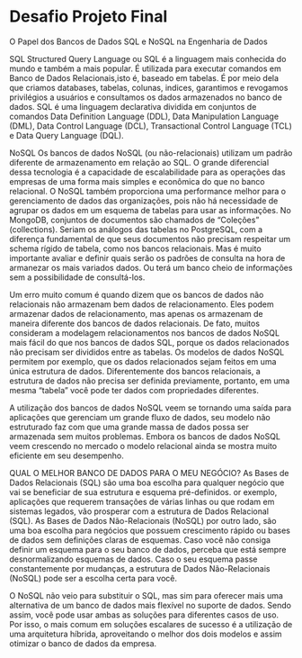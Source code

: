 # Desafio Projeto Final
O Papel dos Bancos de Dados SQL e NoSQL na Engenharia de Dados


SQL
Structured Query Language ou SQL é a linguagem mais conhecida do mundo e também a mais popular. É utilizada para executar comandos em Banco de Dados Relacionais,isto é, baseado em tabelas. É por meio dela que criamos databases, tabelas, colunas, indices, garantimos e revogamos privilégios a usuários e consultamos os dados armazenados no banco de dados. SQL é uma linguagem declarativa dividida em conjuntos de comandos Data Definition Language (DDL), Data Manipulation Language (DML), Data Control Language (DCL), Transactional Control Language (TCL) e Data Query Language (DQL).

NoSQL
Os bancos de dados NoSQL (ou não-relacionais) utilizam um padrão diferente de armazenamento em relação ao SQL. O grande diferencial dessa tecnologia é a capacidade de escalabilidade para as operações das empresas de uma forma mais simples e econômica do que no banco relacional. O NoSQL também proporciona uma performance melhor para o gerenciamento de dados das organizações, pois não há necessidade de agrupar os dados em um esquema de tabelas para usar as informações. No MongoDB, conjuntos de documentos são chamados de “Coleções” (collections). Seriam os análogos das tabelas no PostgreSQL, com a diferença fundamental de que seus documentos não precisam respeitar um schema rígido de tabela, como nos bancos relacionais. Mas é muito importante avaliar e definir quais serão os padrões de consulta na hora de armanezar os mais variados dados. Ou terá um banco cheio de informações sem a possibilidade de consultá-los.

Um erro muito comum é quando dizem que os bancos de dados não relacionais não armazenam bem dados de relacionamento. Eles podem armazenar dados de relacionamento, mas apenas os armazenam de maneira diferente dos bancos de dados relacionais. De fato, muitos consideram a modelagem relacionamentos nos bancos de dados NoSQL mais fácil do que nos bancos de dados SQL, porque os dados relacionados não precisam ser divididos entre as tabelas. Os modelos de dados NoSQL permitem por exemplo, que os dados relacionados sejam feitos em uma única estrutura de dados. Diferentemente dos bancos relacionais, a estrutura de dados não precisa ser definida previamente, portanto, em uma mesma “tabela” você pode ter dados com propriedades diferentes.

A utilização dos bancos de dados NoSQL veem se tornando uma saída para aplicações que gerenciam um grande fluxo de dados, seu modelo não estruturado faz com que uma grande massa de dados possa ser armazenada sem muitos problemas. Embora os bancos de dados NoSQL veem crescendo no mercado o modelo relacional ainda se mostra muito eficiente em seu desempenho.


QUAL O MELHOR BANCO DE DADOS PARA O MEU NEGÓCIO?
As Bases de Dados Relacionais (SQL) são uma boa escolha para qualquer negócio que vai se beneficiar de sua estrutura e esquema pré-definidos. or exemplo, aplicações que requerem transações de várias linhas ou que rodam em sistemas legados, vão prosperar com a estrutura de Dados Relacional (SQL). As Bases de Dados Não-Relacionais (NoSQL) por outro lado, são uma boa escolha para negócios que possuem crescimento rápido ou bases de dados sem definições claras de esquemas. Caso você não consiga definir um esquema para o seu banco de dados, perceba que está sempre desnormalizando esquemas de dados. Caso o seu esquema passe constantemente por mudanças, a estrutura de Dados Não-Relacionais (NoSQL) pode ser a escolha certa para você.

O NoSQL não veio para substituir o SQL, mas sim para oferecer mais uma alternativa de um banco de dados mais flexível no suporte de dados. Sendo assim, você pode usar ambas as soluções para diferentes casos de uso. Por isso, o mais comum em soluções escalares de sucesso é a utilização de uma arquitetura híbrida, aproveitando o melhor dos dois modelos e assim otimizar o banco de dados da empresa.
